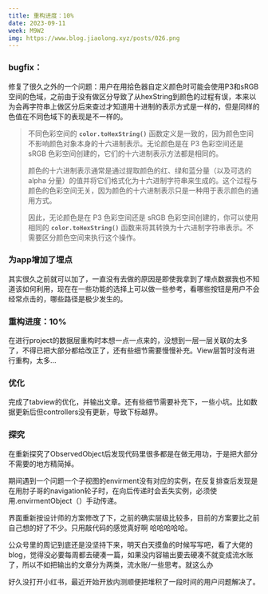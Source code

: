 ```yaml
---
title: 重构进度：10%
date: 2023-09-11
week: M9W2
img: https://www.blog.jiaolong.xyz/posts/026.png
---
```


### bugfix：

修复了很久之外的一个问题：用户在用拾色器自定义颜色时可能会使用P3和sRGB空间的色域，之前由于没有做区分导致了从hexString到颜色的过程有误，本来以为会再字符串上做区分后来查过才知道用十进制的表示方式是一样的，但是同样的色值在不同色域下的表现是不一样的。

> 不同色彩空间的 **`color.toHexString()`** 函数定义是一致的，因为颜色空间不影响颜色对象本身的十六进制表示。无论颜色是在 P3 色彩空间还是 sRGB 色彩空间创建的，它们的十六进制表示方法都是相同的。
> 
> 
> 颜色的十六进制表示通常是通过提取颜色的红、绿和蓝分量（以及可选的 alpha 分量）的值并将它们格式化为十六进制字符串来生成的。这个过程与颜色的色彩空间无关，因为颜色的十六进制表示只是一种用于表示颜色的通用方式。
> 
> 因此，无论颜色是在 P3 色彩空间还是 sRGB 色彩空间创建的，你可以使用相同的 **`color.toHexString()`** 函数来将其转换为十六进制字符串表示。不需要区分颜色空间来执行这个操作。
>

### 为app增加了埋点

其实很久之前就可以加了，一直没有去做的原因是即使我拿到了埋点数据我也不知道该如何利用，现在在一些功能的选择上可以做一些参考，看哪些按钮是用户不会经常点击的，哪些路径是极少发生的。

### 重构进度：10%

在进行project的数据层重构时本想一点一点来的，没想到一层一层关联的太多了，不得已把大部分都给改正了，还有些细节需要慢慢补充。View层暂时没有进行重构，太多… 

### 优化


完成了tabview的优化，并输出文章。还有些细节需要补充下，一些小坑。比如数据更新后但controllers没有更新，导致下标越界。

### 探究

在重新探究了ObservedObject后发现代码里很多都是在做无用功，于是把大部分不需要的地方精简掉。

期间遇到一个问题一个子视图的envirment没有对应的实例，在反复排查后发现是在用肘子哥的navigation轮子时，在向后传递时会丢失实例，必须使用.envirmentObject（）手动传递。

界面重新按设计师的方案修改了下，之前的确实层级比较多，目前的方案要比之前自己想的好了不少。只用敲代码的感觉真好啊 哈哈哈哈哈。

公众号里的周记到底还是没坚持下来，明天白天摸鱼的时候写写吧，看了大佬的blog，觉得没必要每周都去硬凑一篇，如果没内容输出要去硬凑不就变成流水账了，所以不如把输出的文章分为两类，流水账/一些思考。就这么办

好久没打开小红书，最近开始开放内测顺便把堆积了一段时间的用户问题解决了。